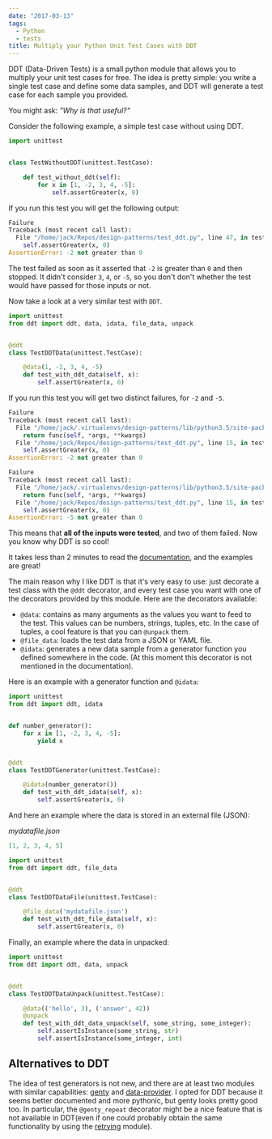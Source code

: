 ```yaml
---
date: "2017-03-13"
tags:
  - Python
  - tests
title: Multiply your Python Unit Test Cases with DDT
---
```


DDT (Data-Driven Tests) is a small python module that allows you to multiply your unit test cases for free.
The idea is pretty simple: you write a single test case and define some data samples, and DDT will generate a test case for each sample you provided.

You might ask: _"Why is that useful?"_

Consider the following example, a simple test case without using DDT.

```python
import unittest


class TestWithoutDDT(unittest.TestCase):

    def test_without_ddt(self):
        for x in [1, -2, 3, 4, -5]:
            self.assertGreater(x, 0)
```

If you run this test you will get the following output:

```python
Failure
Traceback (most recent call last):
  File "/home/jack/Repos/design-patterns/test_ddt.py", line 47, in test_without_ddt
    self.assertGreater(x, 0)
AssertionError: -2 not greater than 0
```

The test failed as soon as it asserted that `-2` is greater than `0` and then stopped. It didn't consider `3`, `4`, or `-5`, so you don't don't whether the test would have passed for those inputs or not.

Now take a look at a very similar test with `DDT`.

```python
import unittest
from ddt import ddt, data, idata, file_data, unpack


@ddt
class TestDDTData(unittest.TestCase):

    @data(1, -2, 3, 4, -5)
    def test_with_ddt_data(self, x):
        self.assertGreater(x, 0)
```

If you run this test you will get two distinct failures, for `-2` and `-5`.

```python
Failure
Traceback (most recent call last):
  File "/home/jack/.virtualenvs/design-patterns/lib/python3.5/site-packages/ddt.py", line 139, in wrapper
    return func(self, *args, **kwargs)
  File "/home/jack/Repos/design-patterns/test_ddt.py", line 15, in test_with_ddt_data
    self.assertGreater(x, 0)
AssertionError: -2 not greater than 0

Failure
Traceback (most recent call last):
  File "/home/jack/.virtualenvs/design-patterns/lib/python3.5/site-packages/ddt.py", line 139, in wrapper
    return func(self, *args, **kwargs)
  File "/home/jack/Repos/design-patterns/test_ddt.py", line 15, in test_with_ddt_data
    self.assertGreater(x, 0)
AssertionError: -5 not greater than 0
```

This means that **all of the inputs were tested**, and two of them failed. Now you know why DDT is so cool!

It takes less than 2 minutes to read the [documentation](https://ddt.readthedocs.io/en/latest/example.html), and the examples are great!

The main reason why I like DDT is that it's very easy to use: just decorate a test class with the `@ddt` decorator, and every test case you want with one of the decorators provided by this module. Here are the decorators available:

* `@data`: contains as many arguments as the values you want to feed to the test. This values can be numbers, strings, tuples, etc. In the case of tuples, a cool feature is that you can `@unpack` them.
* `@file_data`: loads the test data from a JSON or YAML file.
* `@idata`: generates a new data sample from a generator function you defined somewhere in the code. (At this moment this decorator is not mentioned in the documentation).

Here is an example with a generator function and `@idata`:

```python
import unittest
from ddt import ddt, idata


def number_generator():
    for x in [1, -2, 3, 4, -5]:
        yield x


@ddt
class TestDDTGenerator(unittest.TestCase):

    @idata(number_generator())
    def test_with_ddt_idata(self, x):
        self.assertGreater(x, 0)
```

And here an example where the data is stored in an external file (JSON):

_mydatafile.json_

```json
[1, 2, 3, 4, 5]
```

```python
import unittest
from ddt import ddt, file_data


@ddt
class TestDDTDataFile(unittest.TestCase):

    @file_data('mydatafile.json')
    def test_with_ddt_file_data(self, x):
        self.assertGreater(x, 0)
```

Finally, an example where the data in unpacked:

```python
import unittest
from ddt import ddt, data, unpack


@ddt
class TestDDTDataUnpack(unittest.TestCase):

    @data(('hello', 3), ('answer', 42))
    @unpack
    def test_with_ddt_data_unpack(self, some_string, some_integer):
        self.assertIsInstance(some_string, str)
        self.assertIsInstance(some_integer, int)
```

## Alternatives to DDT

The idea of test generators is not new, and there are at least two modules with similar capabilities: [genty](https://github.com/box/genty/blob/master/README.rst) and [data-provider](https://pypi.python.org/pypi/unittest-data-provider/1.0.0). I opted for DDT because it seems better documented and more pythonic, but genty looks pretty good too. In particular, the `@genty_repeat` decorator might be a nice feature that is not available in DDT(even if one could probably obtain the same functionality by using the [retrying](https://pypi.python.org/pypi/retrying) module).
